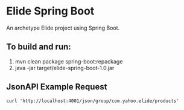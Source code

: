 # Elide Spring Boot

An archetype Elide project using Spring Boot.

## To build and run:

1. mvn clean package spring-boot:repackage
2. java -jar target/elide-spring-boot-1.0.jar


## JsonAPI Example Request
`curl 'http://localhost:4001/json/group/com.yahoo.elide/products'`
